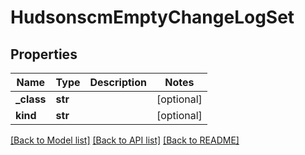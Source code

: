 # HudsonscmEmptyChangeLogSet

## Properties
Name | Type | Description | Notes
------------ | ------------- | ------------- | -------------
**_class** | **str** |  | [optional] 
**kind** | **str** |  | [optional] 

[[Back to Model list]](../README.md#documentation-for-models) [[Back to API list]](../README.md#documentation-for-api-endpoints) [[Back to README]](../README.md)


